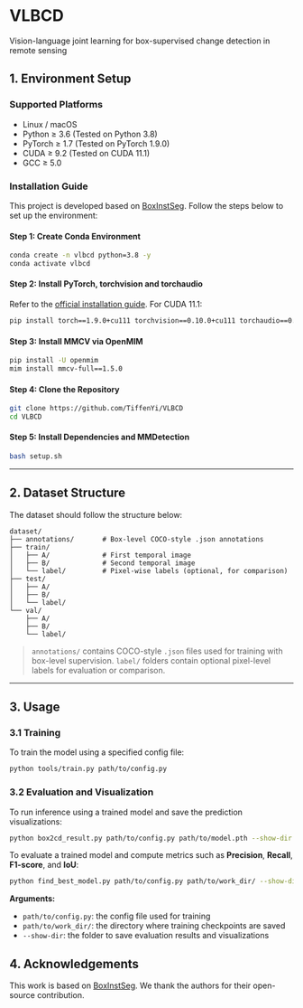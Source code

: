 # VLBCD

Vision-language joint learning for  box-supervised change detection in remote sensing

## 1. Environment Setup

<h3>Supported Platforms</h3>

- Linux / macOS
- Python ≥ 3.6 (Tested on Python 3.8)
- PyTorch ≥ 1.7 (Tested on PyTorch 1.9.0)
- CUDA ≥ 9.2 (Tested on CUDA 11.1)
- GCC ≥ 5.0

### Installation Guide

This project is developed based on [BoxInstSeg](https://github.com/LiWentomng/BoxInstSeg). Follow the steps below to set up the environment:

#### Step 1: Create Conda Environment

```bash
conda create -n vlbcd python=3.8 -y
conda activate vlbcd
```

#### Step 2: Install PyTorch, torchvision and torchaudio

Refer to the [official installation guide](https://pytorch.org/get-started/previous-versions/). For CUDA 11.1:

```bash
pip install torch==1.9.0+cu111 torchvision==0.10.0+cu111 torchaudio==0.9.0 -f https://download.pytorch.org/whl/torch_stable.html
```

#### Step 3: Install MMCV via OpenMIM

```bash
pip install -U openmim
mim install mmcv-full==1.5.0
```

#### Step 4: Clone the Repository

```bash
git clone https://github.com/TiffenYi/VLBCD
cd VLBCD
```

#### Step 5: Install Dependencies and MMDetection

```bash
bash setup.sh
```

------

## 2. Dataset Structure

The dataset should follow the structure below:

```
dataset/
├── annotations/       # Box-level COCO-style .json annotations
├── train/
│   ├── A/             # First temporal image
│   ├── B/             # Second temporal image
│   └── label/         # Pixel-wise labels (optional, for comparison)
├── test/
│   ├── A/             
│   ├── B/           
│   └── label/  
└── val/
    ├── A/
    ├── B/
    └── label/
```

> `annotations/` contains COCO-style `.json` files used for training with box-level supervision.
>  `label/` folders contain optional pixel-level labels for evaluation or comparison.

------

## 3. Usage

### 3.1 Training

To train the model using a specified config file:

```bash
python tools/train.py path/to/config.py
```

### 3.2 Evaluation and Visualization

To run inference using a trained model and save the prediction visualizations:

```bash
python box2cd_result.py path/to/config.py path/to/model.pth --show-dir path/to/output_images/
```

To evaluate a trained model and compute metrics such as **Precision**, **Recall**, **F1-score**, and **IoU**:

```bash
python find_best_model.py path/to/config.py path/to/work_dir/ --show-dir path/to/output_results/
```

**Arguments:**

- `path/to/config.py`: the config file used for training
- `path/to/work_dir/`: the directory where training checkpoints are saved
- `--show-dir`: the folder to save evaluation results and visualizations

## 4. Acknowledgements

This work is based on [BoxInstSeg](https://github.com/LiWentomng/BoxInstSeg). We thank the authors for their open-source contribution.



